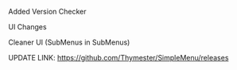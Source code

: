 Added Version Checker

UI Changes

Cleaner UI (SubMenus in SubMenus)

UPDATE LINK: https://github.com/Thymester/SimpleMenu/releases
